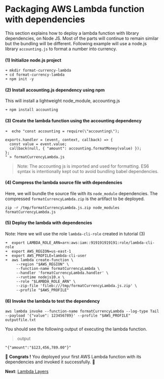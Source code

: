 # Packaging AWS Lambda function with dependencies  

This section explains how to deploy a lambda function with library dependencies, on Node JS. Most of the parts
will continue to remain similar but the bundling will be different. Following example will use a 
node.js library `accounting.js` to format a number into currency.

#### (1) Initialize node.js project
```
➜ mkdir format-currency-lambda
➜ cd format-currency-lambda
➜ npm init -y
```

#### (2) Install accounting.js dependency using npm
This will install a lightweight node_module, accounting.js

```
➜ npm install accounting
```

#### (3) Create the lambda function using the accounting dependency
```
➜  echo "const accounting = require(\"accounting\");

exports.handler = (event, context, callback) => {
  const value = event.value;
  callback(null, { "amount": accounting.formatMoney(value) });
};
" > formatCurrencyLambda.js
```

> Note: The accounting js is imported and used for formatting. ES6 syntax is intentionally kept out to avoid bundling 
babel dependencies.

#### (4) Compress the lambda source file with dependencies
Here, we will bundle the source file with its `node_module` dependencies. The compressed `formatCurrencyLambda.zip` 
is the artifact to be deployed.
 
```
zip -r /tmp/formatCurrencyLambda.js.zip node_modules formatCurrencyLambda.js
```

#### (5) Deploy the lambda with dependencies
Note: Here we will use the role `lambda-cli-role` created in tutorial (3)
```
➜  export LAMBDA_ROLE_ARN=arn:aws:iam::919191919191:role/lambda-cli-role
➜  export AWS_REGION=us-east-1
➜  export AWS_PROFILE=lambda-cli-user
➜  aws lambda create-function \
     --region "$AWS_REGION" \
     --function-name formatCurrencyLambda \
     --handler 'formatCurrencyLambda.handler' \
     --runtime nodejs10.x \
     --role "$LAMBDA_ROLE_ARN" \
     --zip-file 'fileb:///tmp/formatCurrencyLambda.js.zip' \
     --profile "$AWS_PROFILE"

```

#### (6) Invoke the lambda to test the dependency
```
aws lambda invoke --function-name formatCurrencyLambda --log-type Tail --payload '{"value": 123456789}' --profile "$AWS_PROFILE" outputfile.txt
```

You should see the following output of executing the lambda function.
> output
```
"{"amount":"$123,456,789.00"}"
```

🏁 **Congrats !** You deployed your first AWS Lambda function with its dependencies and invoked it successfully. 🏁

**Next**: [Lambda Layers](05-lambda-layers.md)
